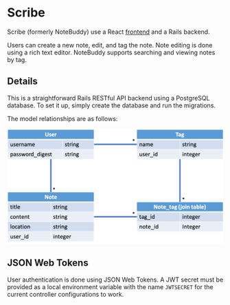 # Scribe

Scribe (formerly NoteBuddy) use a React [frontend](https://github.com/imanj12/notebuddy-frontend) and a Rails backend.

Users can create a new note, edit, and tag the note. Note editing is done using a rich text editor. NoteBuddy supports searching and viewing notes by tag.

## Details

This is a straightforward Rails RESTful API backend using a PostgreSQL database. To set it up, simply create the database and run the migrations.

The model relationships are as follows:

![Scribe Models](storage/scribe_models.png?raw=true "Scribe Models")

## JSON Web Tokens

User authentication is done using JSON Web Tokens. A JWT secret must be provided as a local environment variable with the name `JWTSECRET` for the current controller configurations to work.
